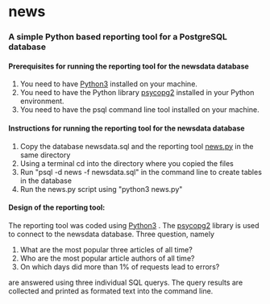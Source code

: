 # news
### A simple Python based reporting tool for a PostgreSQL database

#### Prerequisites for running the reporting tool for the newsdata database
1. You need to have [Python3](https://www.python.org/) installed on your machine.
2. You need to have the Python library [psycopg2](http://initd.org/psycopg/) installed in your Python environment.
3. You need to have the psql command line tool installed on your machine.

#### Instructions for running the reporting tool for the newsdata database
1. Copy the database newsdata.sql  and the reporting tool [news.py](/news.py) in the same directory
2. Using a terminal cd into the directory where you copied the files
3. Run "psql -d news -f newsdata.sql" in the command line to create tables in the database
4. Run the news.py script using "python3 news.py"

#### Design of the reporting tool:
The reporting tool was coded using [Python3](https://www.python.org/) . The [psycopg2](http://initd.org/psycopg/) library is used to connect to the
newsdata database. Three question, namely
1. What are the most popular three articles of all time?
2. Who are the most popular article authors of all time?
3. On which days did more than 1% of requests lead to errors?

are answered using three individual SQL querys. The query results are collected and
printed as formated text into the command line.
